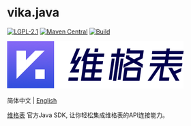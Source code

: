 # vika.java
[![LGPL-2.1](https://img.shields.io/badge/License-LGPL--2.1-blue.svg)](https://www.gnu.org/licenses/old-licenses/lgpl-2.1.txt)
[![Maven Central](https://maven-badges.herokuapp.com/maven-central/vikadata/vika-sdk-java/badge.svg)](https://search.maven.org/artifact/cn.vika/vika-client)
[![Build](https://www.travis-ci.com/vikadata/vika.java.svg?branch=master)](https://www.travis-ci.com/github/vikadata/vika.java)

![](./image/logo.png)

简体中文 | [English](./README-en.md)

[维格表](https://vika.cn) 官方Java SDK, 让你轻松集成维格表的API连接能力。
